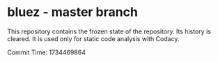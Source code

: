 # bluez - master branch

This repository contains the frozen state of the repository.
Its history is cleared. It is used only for static code
analysis with Codacy.

Commit Time: 1734469864